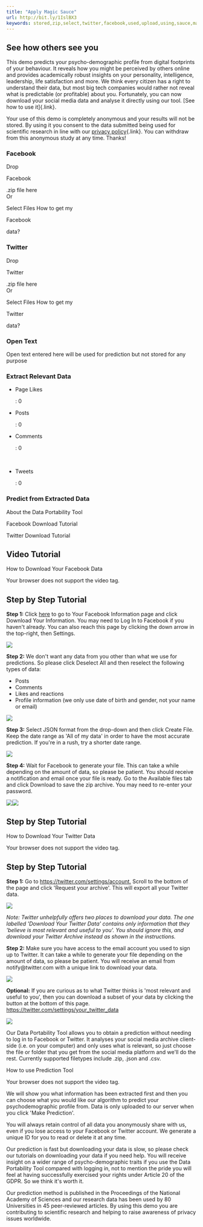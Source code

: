 ```yaml
---
title: "Apply Magic Sauce"
url: http://bit.ly/1IslBX3
keywords: stored,zip,select,twitter,facebook,used,upload,using,sauce,magic,text,data,apply
---
```

See how others see you
----------------------

This demo predicts your psycho-demographic profile from digital footprints of your behaviour. It reveals how you might be perceived by others online and provides academically robust insights on your personality, intelligence, leadership, life satisfaction and more. We think every citizen has a right to understand their data, but most big tech companies would rather not reveal what is predictable (or profitable) about you. Fortunately, you can now download your social media data and analyse it directly using our tool. [See how to use it]{.link}.

Your use of this demo is completely anonymous and your results will not be stored. By using it you consent to the data submitted being used for scientific research in line with our [privacy policy](/privacy-and-cookies){.link}. You can withdraw from this anonymous study at any time. Thanks!

### Facebook

Drop

Facebook

.zip file here\
Or

Select Files How to get my

Facebook

data?

### Twitter

Drop

Twitter

.zip file here\
Or

Select Files How to get my

Twitter

data?

### Open Text

Open text entered here will be used for prediction but not stored for any purpose

### Extract Relevant Data

-   Page Likes

    : 0

-   Posts

    : 0

-   Comments

    : 0

&nbsp;

-   Tweets

    : 0

### Predict from Extracted Data

About the Data Portability Tool

Facebook Download Tutorial

Twitter Download Tutorial

Video Tutorial
--------------

How to Download Your Facebook Data

Your browser does not support the video tag.

Step by Step Tutorial
---------------------

**Step 1:** Click [here](https://www.facebook.com/settings?tab=your_facebook_information) to go to Your Facebook Information page and click Download Your Information. You may need to Log In to Facebook if you haven't already. You can also reach this page by clicking the down arrow in the top-right, then Settings.

![](../../../assets/upload-tutorial/Step1.png)

**Step 2:** We don't want any data from you other than what we use for predictions. So please click Deselect All and then reselect the following types of data:

-   Posts
-   Comments
-   Likes and reactions
-   Profile information (we only use date of birth and gender, not your name or email)

![](../../../assets/upload-tutorial/Step2.png)

**Step 3:** Select JSON format from the drop-down and then click Create File. Keep the date range as \'All of my data\' in order to have the most accurate prediction. If you\'re in a rush, try a shorter date range.

![](../../../assets/upload-tutorial/Step3.png)

**Step 4:** Wait for Facebook to generate your file. This can take a while depending on the amount of data, so please be patient. You should receive a notification and email once your file is ready. Go to the Available files tab and click Download to save the zip archive. You may need to re-enter your password.

![](../../../assets/upload-tutorial/Step4a.png)![](../../../assets/upload-tutorial/fb-email.png)

Step by Step Tutorial
---------------------

How to Download Your Twitter Data

Your browser does not support the video tag.

Step by Step Tutorial
---------------------

**Step 1:** Go to <https://twitter.com/settings/account.> Scroll to the bottom of the page and click \'Request your archive\'. This will export all your Twitter data.

![](../../../assets/upload-tutorial/Twit_Step1.png)

*Note: Twitter unhelpfully offers two places to download your data. The one labelled \'Download Your Twitter Data\' contains only information that they \'believe is most relevant and useful to you\'. You should ignore this, and download your Twitter Archive instead as shown in the instructions.*

**Step 2:** Make sure you have access to the email account you used to sign up to Twitter. It can take a while to generate your file depending on the amount of data, so please be patient. You will receive an email from notify\@twitter.com with a unique link to download your data.

![](../../../assets/upload-tutorial/Twit_Step2.png)

**Optional:** If you are curious as to what Twitter thinks is \'most relevant and useful to you\', then you can download a subset of your data by clicking the button at the bottom of this page. <https://twitter.com/settings/your_twitter_data>

![](../../../assets/upload-tutorial/Twit_alt.png)

Our Data Portability Tool allows you to obtain a prediction without needing to log in to Facebook or Twitter. It analyses your social media archive client-side (i.e. on your computer) and only uses what is relevant, so just choose the file or folder that you get from the social media platform and we\'ll do the rest. Currently supported filetypes include .zip, .json and .csv.

How to use Prediction Tool

Your browser does not support the video tag.

We will show you what information has been extracted first and then you can choose what you would like our algorithm to predict your psychodemographic profile from. Data is only uploaded to our server when you click \'Make Prediction\'.

You will always retain control of all data you anonymously share with us, even if you lose access to your Facebook or Twitter account. We generate a unique ID for you to read or delete it at any time.

Our prediction is fast but downloading your data is slow, so please check our tutorials on downloading your data if you need help. You will receive insight on a wider range of psycho-demographic traits if you use the Data Portability Tool compared with logging in, not to mention the pride you will feel at having successfully exercised your rights under Article 20 of the GDPR. So we think it\'s worth it.

Our prediction method is published in the Proceedings of the National Academy of Sciences and our research data has been used by 80 Universities in 45 peer-reviewed articles. By using this demo you are contributing to scientific research and helping to raise awareness of privacy issues worldwide.
